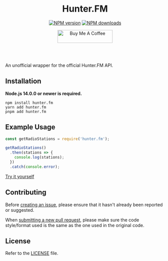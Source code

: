 <div align="center">
  <h1>Hunter.FM</h1>
  <p>
    <a href="https://www.npmjs.com/package/hunter.fm"><img src="https://img.shields.io/npm/v/hunter.fm.svg?color=3884FF&label=npm" alt="NPM version" /></a>
    <a href="https://www.npmjs.com/package/hunter.fm"><img src="https://img.shields.io/npm/dt/hunter.fm.svg?color=3884FF" alt="NPM downloads" /></a>
  </p>
  <p>
    <a href="https://www.buymeacoffee.com/5antos" target="_blank"><img src="https://cdn.buymeacoffee.com/buttons/default-blue.png" alt="Buy Me A Coffee" height="41" width="174"></a>
  </p>
  <br><br>
</div>

An unofficial wrapper for the official Hunter.FM API.

Installation
------------

**Node.js 14.0.0 or newer is required.**  

```sh-session
npm install hunter.fm
yarn add hunter.fm
pnpm add hunter.fm
```

Example Usage
-------------


```js
const getRadioStations = require('hunter.fm');

getRadioStations()
  .then(stations => {
    console.log(stations);
  })
  .catch(console.error);
```
[Try it yourself](https://npm.runkit.com/hunter.fm)

Contributing
------------

Before [creating an issue](https://github.com/5antos/hunter.fm/issues), please ensure that it hasn't already been reported or suggested.

When [submitting a new pull request](https://github.com/5antos/hunter.fm/pulls), please make sure the code style/format used is the same as the one used in the original code.


License
-------

Refer to the [LICENSE](LICENSE) file.